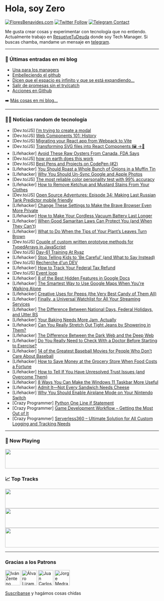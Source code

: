 # Hola, soy Zero

[![FloresBenavides.com](https://img.shields.io/website?down_message=oops&label=MiBlog&style=for-the-badge&up_message=online&url=https%3A%2F%2Ffloresbenavides.com)](https://floresbenavides.com) [![Twitter Follow](https://img.shields.io/twitter/follow/ZeroDragon?color=%231DA1F2&label=Follow&logo=twitter&logoColor=ffffff&style=for-the-badge)](https://twitter.com/zerodragon) [![Telegram Contact](https://img.shields.io/badge/escr%C3%ADbeme-ZeroDragon-%2326A5E4?style=for-the-badge&logo=telegram)](https://t.me/zerodragon)

Me gusta crear cosas y experimentar con tecnología que no entiendo.
Actualmente trabajo en [ResuelveTuDeuda](http://github.com/resuelve) donde soy Tech Manager.
Si buscas chamba, mandame un mensaje en [telegram](https://t.me/zerodragon).

---

### 📕 Últimas entradas en mi blog
<!-- BLOG-POST-LIST:START -->
- [Una para los managers](https://floresbenavides.com/una-para-los-managers/)
- [Embelleciendo el github](https://floresbenavides.com/embelleciendo-el-github/)
- [Dicen que el espacio es infinito y que se está expandiendo…](https://floresbenavides.com/dicen-que-el-espacio-es-infinito-y-que-se-esta-expandiendo/)
- [Salir de promesas sin el try/catch](https://floresbenavides.com/salir-de-promesas-sin-el-try-catch/)
- [Acciones en Github](https://floresbenavides.com/acciones-en-github/)
<!-- BLOG-POST-LIST:END -->

➡️ [Más cosas en mi blog...](https://floresbenavides.com)

---

### 👨‍💻 Noticias random de tecnología
<!-- TECH-POSTS:START -->
- [Dev.to/JS] [I’m trying to create a modal](https://dev.to/1800paid/im-trying-to-create-a-modal-5f5e)
- [Dev.to/JS] [Web Components 101: History](https://dev.to/this-is-learning/web-components-101-history-2p24)
- [Dev.to/JS] [Migrating your React app from Webpack to Vite](https://dev.to/wojtekmaj/migrating-your-react-app-from-webpack-to-vite-inp)
- [Dev.to/JS] [Transforming SVG files into React Components 🖼️ -&gt;🧩](https://dev.to/animous/transforming-svg-files-to-react-components-2aan)
- [Lifehacker] [Avoid These Raw Oysters From Canada, FDA Says](https://lifehacker.com/avoid-these-raw-oysters-from-canada-fda-says-1848764765)
- [Dev.to/JS] [how on earth does this work](https://dev.to/pandademic/how-on-earth-does-this-work-b1j)
- [Dev.to/JS] [Best Pens and Projects on CodePen &lpar;#2&rpar;](https://dev.to/md3bm/best-pens-and-projects-on-codepen-2-4p2g)
- [Lifehacker] [You Should Roast a Whole Bunch of Onions in a Muffin Tin](https://lifehacker.com/you-should-roast-a-whole-bunch-of-onions-in-a-muffin-ti-1848764907)
- [Lifehacker] [Why You Should Un-Sync Google and Apple Photos](https://lifehacker.com/why-you-should-un-sync-google-and-apple-photos-1848762896)
- [Dev.to/JS] [The most reliable color personality test with 99% accuracy](https://dev.to/jenniferhansley/the-most-reliable-color-personality-test-with-99-accuracy-1k5j)
- [Lifehacker] [How to Remove Ketchup and Mustard Stains From Your Clothes](https://lifehacker.com/how-to-remove-ketchup-and-mustard-stains-from-your-clot-1848764558)
- [Dev.to/JS] [Open Source Adventures: Episode 34: Making Last Russian Tank Predictor mobile friendly](https://dev.to/taw/open-source-adventures-episode-34-making-last-russian-tank-predictor-mobile-friendly-4bb2)
- [Lifehacker] [Change These Settings to Make the Brave Browser Even More Private](https://lifehacker.com/change-these-settings-to-make-the-brave-browser-even-mo-1848763348)
- [Lifehacker] [How to Make Your Cordless Vacuum Battery Last Longer](https://lifehacker.com/how-to-make-your-cordless-vacuum-battery-last-longer-1848762500)
- [Lifehacker] [When Good Samaritan Laws Can Protect You &lpar;and When They Can&#39;t&rpar;](https://lifehacker.com/when-good-samaritan-laws-protect-you-and-when-they-don-1848763677)
- [Lifehacker] [What to Do When the Tips of Your Plant’s Leaves Turn Brown](https://lifehacker.com/what-to-do-when-the-tips-of-your-plant-s-leaves-turn-br-1848764030)
- [Dev.to/JS] [Couple of custom written prototype methods for TypedArrays in JavaScript](https://dev.to/projektorius96/couple-of-custom-written-prototype-methods-for-typedarrays-in-javascript-21ff)
- [Dev.to/JS] [Day-61 Training At Ryaz](https://dev.to/mahin651/day-61-training-at-ryaz-51fb)
- [Lifehacker] [Stop Telling Kids to &#39;Be Careful&#39; &lpar;and What to Say Instead&rpar;](https://lifehacker.com/stop-telling-kids-to-be-careful-and-what-to-say-instea-1848762621)
- [Dev.to/JS] [Recherche d&#39;un DEV](https://dev.to/doua123/recherche-dun-dev-5bfe)
- [Lifehacker] [How to Track Your Federal Tax Refund](https://lifehacker.com/how-to-track-your-federal-tax-refund-1848762972)
- [Dev.to/JS] [Event loop](https://dev.to/yo08315171/event-loop-439g)
- [Lifehacker] [8 of the Best Hidden Features in Google Docs](https://lifehacker.com/8-of-the-best-hidden-features-in-google-docs-1848756006)
- [Lifehacker] [The Smartest Way to Use Google Maps When You&#39;re Walking Alone](https://lifehacker.com/the-smartest-way-to-use-google-maps-when-youre-walking-1848762666)
- [Lifehacker] [Creative Uses for Peeps &lpar;the Very Best Candy of Them All&rpar;](https://lifehacker.com/creative-uses-for-peeps-the-very-best-candy-of-them-al-1848756754)
- [Lifehacker] [Finally, a Universal Watchlist for All Your Streaming Services](https://lifehacker.com/finally-a-universal-watchlist-for-all-your-streaming-s-1848756968)
- [Lifehacker] [The Difference Between National Days, Federal Holidays, and Utter BS](https://lifehacker.com/the-difference-between-national-days-federal-holidays-1848760846)
- [Lifehacker] [Your Baking Needs More Jam, Actually](https://lifehacker.com/your-baking-needs-more-jam-actually-1848760165)
- [Lifehacker] [Can You Really Stretch Out Tight Jeans by Showering in Them?](https://lifehacker.com/can-you-really-stretch-out-tight-jeans-by-showering-in-1848759407)
- [Lifehacker] [The Difference Between the Dark Web and the Deep Web](https://lifehacker.com/the-difference-between-the-dark-web-and-the-deep-web-1848759230)
- [Lifehacker] [Do You Really Need to Check With a Doctor Before Starting to Exercise?](https://lifehacker.com/do-you-really-need-to-check-with-a-doctor-before-starti-1848759494)
- [Lifehacker] [14 of the Greatest Baseball Movies for People Who Don’t Care About Baseball](https://lifehacker.com/14-of-the-greatest-baseball-movies-for-people-who-don-t-1848753971)
- [Lifehacker] [How to Save Money at the Grocery Store When Food Costs a Fortune](https://lifehacker.com/how-to-save-money-at-the-grocery-store-when-food-costs-1848758647)
- [Lifehacker] [How to Tell If You Have Unresolved Trust Issues &lpar;and Overcome Them&rpar;](https://lifehacker.com/how-to-tell-if-you-have-unresolved-trust-issues-and-ov-1848757512)
- [Lifehacker] [8 Ways You Can Make the Windows 11 Taskbar More Useful](https://lifehacker.com/8-ways-you-can-make-the-windows-11-taskbar-more-useful-1848744540)
- [Lifehacker] [Admit It—Not Every Sandwich Needs Cheese](https://lifehacker.com/admit-it-not-every-sandwich-needs-cheese-1848757665)
- [Lifehacker] [Why You Should Enable Airplane Mode on Your Nintendo Switch](https://lifehacker.com/why-you-should-enable-airplane-mode-on-your-nintendo-sw-1848756672)
- [Crazy Programmer] [Python One Line if Statement](https://www.thecrazyprogrammer.com/2022/04/python-one-line-if.html)
- [Crazy Programmer] [Game Development Workflow – Getting the Most Out of It](https://www.thecrazyprogrammer.com/2022/04/game-development-workflow.html)
- [Crazy Programmer] [Serverless360 – Ultimate Solution for All Custom Logging and Tracking Needs](https://www.thecrazyprogrammer.com/2022/03/serverless360.html)<!-- TECH-POSTS:END -->

---

### 🎵 Now Playing
<a href="https://spotify-now-playing-dun.vercel.app/now-playing?open"><img src="https://spotify-now-playing-dun.vercel.app/now-playing" width="540" height="64"></a>

### 📈 Top Tracks
<a href="https://spotify-now-playing-dun.vercel.app/top-tracks?i=1&open"><img src="https://spotify-now-playing-dun.vercel.app/top-tracks?i=1" width="540" height="64"></a>
<a href="https://spotify-now-playing-dun.vercel.app/top-tracks?i=2&open"><img src="https://spotify-now-playing-dun.vercel.app/top-tracks?i=2" width="540" height="64"></a>
<a href="https://spotify-now-playing-dun.vercel.app/top-tracks?i=3&open"><img src="https://spotify-now-playing-dun.vercel.app/top-tracks?i=3" width="540" height="64"></a>

---

### Gracias a los Patrons
[<img src="https://avatars.githubusercontent.com/u/243380?v=4" alt="Iván Zenteno" width="50px">](https://github.com/k001) [<img src="https://avatars.githubusercontent.com/u/19955639?v=4" alt="Álvaro Lizama" width="50px">](https://github.com/alvarolizama) [<img src="https://avatars.githubusercontent.com/u/2718753?v=4" alt="Juan Carlos Ruiz" width="50px">](https://github.com/JuanCrg90) [<img src="https://avatars.githubusercontent.com/u/37025?v=4" alt="Jorge Medrano" width="50px">](https://github.com/h1pp1e) 

[Suscríbanse](https://www.patreon.com/zerodragon) y hagámos cosas chidas
